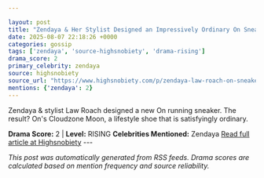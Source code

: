 ```yaml
---

layout: post
title: "Zendaya & Her Stylist Designed an Impressively Ordinary On Sneaker (Complimentary)"
date: 2025-08-07 22:18:26 +0000
categories: gossip
tags: ['zendaya', 'source-highsnobiety', 'drama-rising']
drama_score: 2
primary_celebrity: zendaya
source: highsnobiety
source_url: "https://www.highsnobiety.com/p/zendaya-law-roach-on-sneaker/"
mentions: {'zendaya': 2}
---
```


Zendaya & stylist Law Roach designed a new On running sneaker. The result? On's Cloudzone Moon, a lifestyle shoe that is satisfyingly ordinary.

**Drama Score:** 2 | **Level:** RISING **Celebrities Mentioned:** Zendaya [Read full article at Highsnobiety](https://www.highsnobiety.com/p/zendaya-law-roach-on-sneaker/) --- 

*This post was automatically generated from RSS feeds. Drama scores are calculated based on mention frequency and source reliability.*